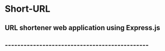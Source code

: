 # Short-URL


## URL shortener web application using Express.js
## ----------------------------------------------

